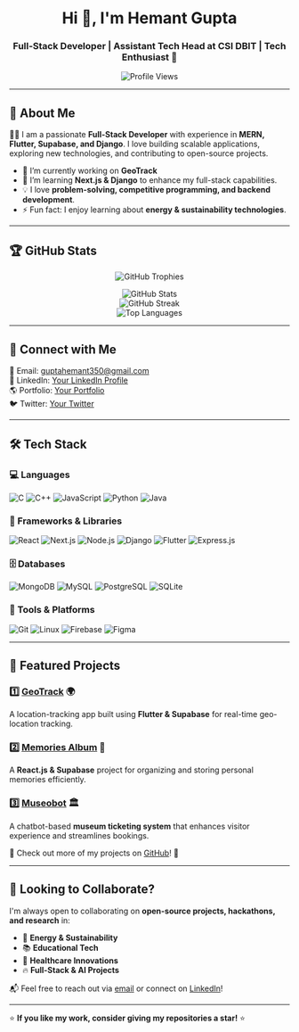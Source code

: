<h1 align="center">Hi 👋, I'm Hemant Gupta</h1>
<h3 align="center">Full-Stack Developer | Assistant Tech Head at CSI DBIT | Tech Enthusiast 🚀</h3>

<p align="center">
  <img src="https://komarev.com/ghpvc/?username=hemant-dbit&label=Profile%20views&color=0e75b6&style=flat" alt="Profile Views" />
</p>

---

## 🚀 About Me

👨‍💻 I am a passionate **Full-Stack Developer** with experience in **MERN, Flutter, Supabase, and Django**. I love building scalable applications, exploring new technologies, and contributing to open-source projects.  

- 🔭 I’m currently working on **GeoTrack**  
- 🌱 I’m learning **Next.js & Django** to enhance my full-stack capabilities.  
- 💡 I love **problem-solving, competitive programming, and backend development**.  
- ⚡ Fun fact: I enjoy learning about **energy & sustainability technologies**.  

---

## 🏆 GitHub Stats  

<p align="center">
  <img src="https://github-profile-trophy.vercel.app/?username=hemant-dbit&theme=radical&no-bg=true&no-frame=true" alt="GitHub Trophies" />
</p>

<p align="center">
  <img src="https://github-readme-stats.vercel.app/api?username=hemant-dbit&show_icons=true&theme=radical" alt="GitHub Stats" />
  <br />
  <img src="https://github-readme-streak-stats.herokuapp.com/?user=hemant-dbit&theme=radical" alt="GitHub Streak" />
  <br />
  <img src="https://github-readme-stats.vercel.app/api/top-langs?username=hemant-dbit&layout=compact&theme=radical" alt="Top Languages" />
</p>

---

## 🔗 Connect with Me  

📧 Email: [guptahemant350@gmail.com](mailto:guptahemant350@gmail.com)  
💼 LinkedIn: [Your LinkedIn Profile](https://linkedin.com/in/your-profile)  
🌎 Portfolio: [Your Portfolio](https://yourportfolio.com)  
🐦 Twitter: [Your Twitter](https://twitter.com/your-twitter)  

---

## 🛠️ Tech Stack  

### 💻 Languages
![C](https://img.shields.io/badge/C-00599C?style=for-the-badge&logo=c&logoColor=white)
![C++](https://img.shields.io/badge/C++-00599C?style=for-the-badge&logo=c%2B%2B&logoColor=white)
![JavaScript](https://img.shields.io/badge/JavaScript-F7DF1E?style=for-the-badge&logo=javascript&logoColor=black)
![Python](https://img.shields.io/badge/Python-3776AB?style=for-the-badge&logo=python&logoColor=white)
![Java](https://img.shields.io/badge/Java-ED8B00?style=for-the-badge&logo=java&logoColor=white)

### 🚀 Frameworks & Libraries  
![React](https://img.shields.io/badge/React-20232A?style=for-the-badge&logo=react&logoColor=61DAFB)
![Next.js](https://img.shields.io/badge/Next.js-000000?style=for-the-badge&logo=nextdotjs&logoColor=white)
![Node.js](https://img.shields.io/badge/Node.js-43853D?style=for-the-badge&logo=node.js&logoColor=white)
![Django](https://img.shields.io/badge/Django-092E20?style=for-the-badge&logo=django&logoColor=white)
![Flutter](https://img.shields.io/badge/Flutter-02569B?style=for-the-badge&logo=flutter&logoColor=white)
![Express.js](https://img.shields.io/badge/Express.js-404D59?style=for-the-badge)

### 🗄️ Databases  
![MongoDB](https://img.shields.io/badge/MongoDB-4EA94B?style=for-the-badge&logo=mongodb&logoColor=white)
![MySQL](https://img.shields.io/badge/MySQL-005C84?style=for-the-badge&logo=mysql&logoColor=white)
![PostgreSQL](https://img.shields.io/badge/PostgreSQL-316192?style=for-the-badge&logo=postgresql&logoColor=white)
![SQLite](https://img.shields.io/badge/SQLite-07405E?style=for-the-badge&logo=sqlite&logoColor=white)

### 🔧 Tools & Platforms  
![Git](https://img.shields.io/badge/Git-F05032?style=for-the-badge&logo=git&logoColor=white)
![Linux](https://img.shields.io/badge/Linux-FCC624?style=for-the-badge&logo=linux&logoColor=black)
![Firebase](https://img.shields.io/badge/Firebase-FFCA28?style=for-the-badge&logo=firebase&logoColor=black)
![Figma](https://img.shields.io/badge/Figma-F24E1E?style=for-the-badge&logo=figma&logoColor=white)

---

## 📂 Featured Projects  

### 1️⃣ [GeoTrack](https://github.com/Hemant-dbit/GeoTrack) 🌍  
A location-tracking app built using **Flutter & Supabase** for real-time geo-location tracking.

### 2️⃣ [Memories Album](https://github.com/Hemant-dbit/Memories-Album) 📸  
A **React.js & Supabase** project for organizing and storing personal memories efficiently.

### 3️⃣ [Museobot](https://github.com/Hemant-dbit/Museobot) 🏛️  
A chatbot-based **museum ticketing system** that enhances visitor experience and streamlines bookings.

📌 Check out more of my projects on [GitHub](https://github.com/Hemant-dbit)! 🚀  

---

## 🤝 Looking to Collaborate?  

I'm always open to collaborating on **open-source projects, hackathons, and research** in:  
- 🌱 **Energy & Sustainability**  
- 📚 **Educational Tech**  
- 🏥 **Healthcare Innovations**  
- 🔥 **Full-Stack & AI Projects**  

📬 Feel free to reach out via [email](mailto:guptahemant350@gmail.com) or connect on [LinkedIn](https://linkedin.com/in/your-profile)!  

---

⭐ **If you like my work, consider giving my repositories a star!** ⭐  
